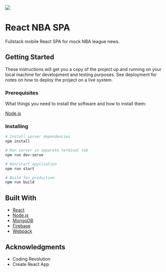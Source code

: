 ![](https://i.imgur.com/ekDhS3l.jpg)

# React NBA SPA

Fullstack mobile React SPA for mock NBA league news.

## Getting Started

These instructions will get you a copy of the project up and running on your local machine for development and testing purposes. See deployment for notes on how to deploy the project on a live system.

### Prerequisites

What things you need to install the software and how to install them:

[Node.js](https://nodejs.org/en/)

### Installing

```bash
# Install server dependencies
npm install

# Run server in separate terminal tab
npm run dev-serve

# Run/start application
npm run start

# Build for production
npm run build
```

## Built With

- [React](https://reactjs.org/)
- [Node.js](https://nodejs.org/en/)
- [MongoDB](https://www.mongodb.com/)
- [Firebase](https://firebase.google.com/)
- [Webpack](https://webpack.js.org/)

## Acknowledgments

- Coding Revolution
- Create React App
